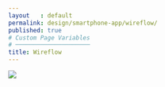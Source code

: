 ```yaml
---
layout   : default
permalink: design/smartphone-app/wireflow/
published: true
# Custom Page Variables
# ─────────────────────
title: Wireflow
---
```


<img class="img-large" src="../../../img/Wireflow.png">
